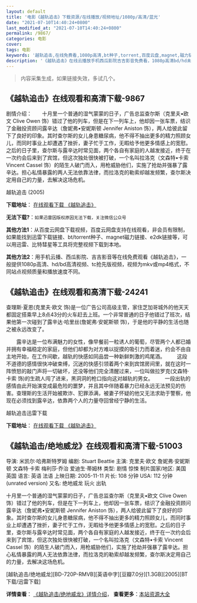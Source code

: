 ```yaml
---
layout: default
title: '电影《越轨追击》下载资源/在线播放/视频地址/1080p/高清/蓝光'
date: "2021-07-10T14:40:24+0800"
last_modified_at: "2021-07-10T14:40:24+0800"
permalink: /9867/
categories: 电影
cover:
tags: 电影
keywords: '越轨追击,在线免费看,1080p高清,bt种子,torrent,百度云盘,magnet,磁力链,迅雷下载资源'
description: '《越轨追击》在线云播放手机西瓜影院吉吉影音免费看，1080p高清bd/hd未删减完整版和tc抢先枪版，mkv/mp4格式，附带bt/torrent种子、magnet/磁力链、百度云盘、网盘资源迅雷下载链接'
---
```


>内容采集生成，如果链接失效，多试几个。


## 《越轨追击》在线观看和高清下载-9867

剧情介绍：　　十月里一个普通的湿气蒙蒙的日子，广告总监查尔斯（克里夫•欧文 Clive Owen 饰）错过了他的列车，但是在下一列车上，他却因一张车票，结识了金融投资顾问露辛达（詹妮弗•安妮斯顿 Jennifer Aniston 饰），两人给彼此留下了良好的印象。其时查尔斯的女儿身患糖尿病，他不得不抽出更多的精力照顾女儿，而同时事业上却遭遇了挫折，妻子忙于工作，无暇给予他更多情感上的宽慰。之后的日子里，查尔斯与露辛达时常见面，两个各自有家庭的人越发接近，终于在一次约会后来到了宾馆，但这次独处很快被打破，一个名叫拉洛克（文森特•卡索 Vincent Cassel 饰）的陌生人破门而入，用枪威胁他们，实施了抢劫并强暴了露辛达。担心私情暴露的两人无法依靠法律，而拉洛克的勒索却越发频繁，查尔斯决定用自己的力量，去解决这场危机。


越轨追击 (2005)

**下载地址**： [在线观看下载 《越轨追击》](https://www.btbtdy.me/btdy/dy8928.html) 


**无法下载?**：`如果迅雷因版权原因无法下载，关注微信公众号 `

**其他方法1**：从百度云网盘下载视频，百度云网盘支持在线观看，非会员有限制，如果能找到迅雷下载链接、bt/torrent种子、magnet磁力链接、e2dk链接等，可以用迅雷、比特彗星等工具将完整视频下载到本地。

**其他方法2**：用手机云播、西瓜影院、吉吉影音等在线免费观看《越轨追击》，一般提供1080p高清、hd/bd高清视频、tc抢先版视频，视频为mkv或mp4格式，不同站点视频质量和播放速度不同。


## 《越轨追击》在线观看和高清下载-24241

查理斯&middot;夏恩(克里夫&middot;欧文 饰)是一位广告公司高级主管，家住芝加哥城外的他天天都固定搭乘早上8点43分的火车赶去上班。一个非常普通的日子他错过了班次，结果他第一次碰到了露辛达&middot;哈里丝(詹妮弗&middot;安妮斯顿 饰)，于是他的平静的生活也随之被永远改变了。</p>　　露辛达是一位布满魅力的女性，像早餐前一粒诱人的葡萄，尽管两个人都已婚并拥有幸福稳定的家庭，但他们却都为对方难以捉摸的吸引力而着迷，约会不由自主地开始，在工作间歇，越轨的快感如同品尝一种新鲜刺激的鸡尾酒。 　　这段不道德的感情很快冲破束缚，沉迷的快感引领着两个来到宾馆房间里，就在这时一阵愤怒的敲门声将一切破坏，还没等他们完全清醒过来，一位叫做拉罗克(文森特&middot;卡索 饰)的生疏人闯了进来，黑洞洞的枪口指向这对越轨的男女。 　　一段出轨的感情由此开始演变成最危险的噩梦，并且其中伴随着暴力已经永远无法预见的伤害。查理斯的生活开始被欺诈、犯罪添满，被妻子怀疑的他又无法求助于警察，他现在必须找到露辛达，依靠两个人的力量夺回曾经宁静的生活。</p>


越轨追击迅雷下载

**下载地址**： [在线观看下载 《越轨追击》](https://www.993dy.com//vod-detail-id-23902.html) 


## 《越轨追击/绝地威龙》在线观看和高清下载-51003

导演: 米凯尔·哈弗斯特罗姆 编剧: Stuart Beattie 主演: 克里夫·欧文 詹妮弗·安妮斯顿 文森特·卡索 梅利莎·乔治 爱迪生·蒂姆林 类型: 剧情 惊悚 制片国家/地区: 美国 英国 语言: 英语 法语 上映日期: 2005-11-11 片长: 108 分钟 USA: 112 分钟(unrated version) 又名: 绝地威龙 玩火 出轨

十月里一个普通的湿气蒙蒙的日子，广告总监查尔斯（克里夫•欧文 Clive Owen 饰）错过了他的列车，但是在下一列车上，他却因一张车票，结识了金融投资顾问露辛达（詹妮弗•安妮斯顿 Jennifer Aniston 饰），两人给彼此留下了良好的印象。其时查尔斯的女儿身患糖尿病，他不得不抽出更多的精力照顾女儿，而同时事业上却遭遇了挫折，妻子忙于工作，无暇给予他更多情感上的宽慰。之后的日子里，查尔斯与露辛达时常见面，两个各自有家庭的人越发接近，终于在一次约会后来到了宾馆，但这次独处很快被打破，一个名叫拉洛克（文森特•卡索 Vincent Cassel 饰）的陌生人破门而入，用枪威胁他们，实施了抢劫并强暴了露辛达。担心私情暴露的两人无法依靠法律，而拉洛克的勒索却越发频繁，查尔斯决定用自己的力量，去解决这场危机。


[越轨追击/绝地威龙][BD-720P-RMVB][英语中字][豆瓣7.0分][1.3GB][2005][BT下载/迅雷下载]

**详情查看**： [《越轨追击/绝地威龙》详情介绍](/movie/51003/)， **查看更多**：[本站资源大全](/movie/t/all/)

